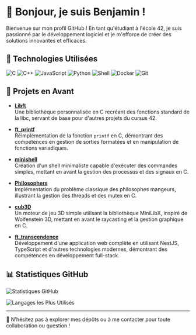 # 👋 Bonjour, je suis Benjamin !

Bienvenue sur mon profil GitHub ! En tant qu'étudiant à l'école 42, je suis passionné par le développement logiciel et je m'efforce de créer des solutions innovantes et efficaces.

## 🚀 Technologies Utilisées

![C](https://img.shields.io/badge/C-A8B9CC?style=for-the-badge&logo=c&logoColor=white)
![C++](https://img.shields.io/badge/C++-00599C?style=for-the-badge&logo=cplusplus&logoColor=white)
![JavaScript](https://img.shields.io/badge/JavaScript-F7DF1E?style=for-the-badge&logo=javascript&logoColor=black)
![Python](https://img.shields.io/badge/Python-3776AB?style=for-the-badge&logo=python&logoColor=white)
![Shell](https://img.shields.io/badge/Shell_Script-121011?style=for-the-badge&logo=gnu-bash&logoColor=white)
![Docker](https://img.shields.io/badge/Docker-2496ED?style=for-the-badge&logo=docker&logoColor=white)
![Git](https://img.shields.io/badge/Git-F05032?style=for-the-badge&logo=git&logoColor=white)

## 📌 Projets en Avant

- [**Libft**](https://github.com/youllbesorry/libft)  
  Une bibliothèque personnalisée en C recréant des fonctions standard de la libc, servant de base pour d'autres projets du cursus 42.

- [**ft_printf**](https://github.com/youllbesorry/ft_printf)  
  Réimplémentation de la fonction `printf` en C, démontrant des compétences en gestion de sorties formatées et en manipulation de fonctions variadiques.

- [**minishell**](https://github.com/youllbesorry/minishell)  
  Création d'un shell minimaliste capable d'exécuter des commandes simples, mettant en avant la gestion des processus et des signaux en C.

- [**Philosophers**](https://github.com/youllbesorry/Philo)  
  Implémentation du problème classique des philosophes mangeurs, illustrant la gestion des threads et des mutex en C.

- [**cub3D**](https://github.com/youllbesorry/XenoCube)  
  Un moteur de jeu 3D simple utilisant la bibliothèque MiniLibX, inspiré de Wolfenstein 3D, mettant en avant le raycasting et la gestion graphique en C.

- [**ft_transcendence**](https://github.com/TheTerror-coder/ft_transcendance)  
  Développement d'une application web complète en utilisant NestJS, TypeScript et d'autres technologies modernes, démontrant des compétences en développement full-stack.

## 📊 Statistiques GitHub

![Statistiques GitHub](https://github-readme-stats.vercel.app/api?username=youllbesorry&show_icons=true&theme=tokyonight)

![Langages les Plus Utilisés](https://github-readme-stats.vercel.app/api/top-langs/?username=youllbesorry&layout=compact&theme=tokyonight)

---

💬 N'hésitez pas à explorer mes dépôts ou à me contacter pour toute collaboration ou question !

